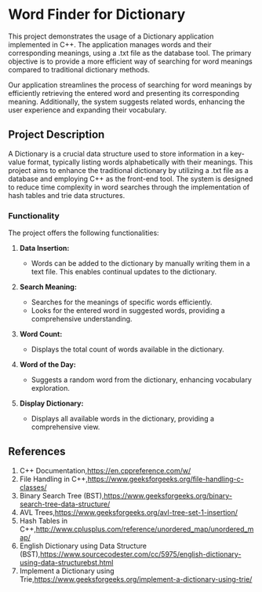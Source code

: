 # Word Finder for Dictionary

This project demonstrates the usage of a Dictionary application implemented in C++. The application manages words and their corresponding meanings, using a .txt file as the database tool. The primary objective is to provide a more efficient way of searching for word meanings compared to traditional dictionary methods.

Our application streamlines the process of searching for word meanings by efficiently retrieving the entered word and presenting its corresponding meaning. Additionally, the system suggests related words, enhancing the user experience and expanding their vocabulary.

## Project Description
A Dictionary is a crucial data structure used to store information in a key-value format, typically listing words alphabetically with their meanings. This project aims to enhance the traditional dictionary by utilizing a .txt file as a database and employing C++ as the front-end tool. The system is designed to reduce time complexity in word searches through the implementation of hash tables and trie data structures.

### Functionality
The project offers the following functionalities:

1. **Data Insertion:**
   - Words can be added to the dictionary by manually writing them in a text file. This enables continual updates to the dictionary.

2. **Search Meaning:**
   - Searches for the meanings of specific words efficiently.
   - Looks for the entered word in suggested words, providing a comprehensive understanding.

3. **Word Count:**
   - Displays the total count of words available in the dictionary.

4. **Word of the Day:**
   - Suggests a random word from the dictionary, enhancing vocabulary exploration.

5. **Display Dictionary:**
   - Displays all available words in the dictionary, providing a comprehensive view.

## References
1. C++ Documentation,https://en.cppreference.com/w/
2. File Handling in C++,https://www.geeksforgeeks.org/file-handling-c-classes/
3. Binary Search Tree (BST),https://www.geeksforgeeks.org/binary-search-tree-data-structure/
4. AVL Trees,https://www.geeksforgeeks.org/avl-tree-set-1-insertion/
5. Hash Tables in C++,http://www.cplusplus.com/reference/unordered_map/unordered_map/
6. English Dictionary using Data Structure (BST),https://www.sourcecodester.com/cc/5975/english-dictionary-using-data-structurebst.html
7. Implement a Dictionary using Trie,https://www.geeksforgeeks.org/implement-a-dictionary-using-trie/
